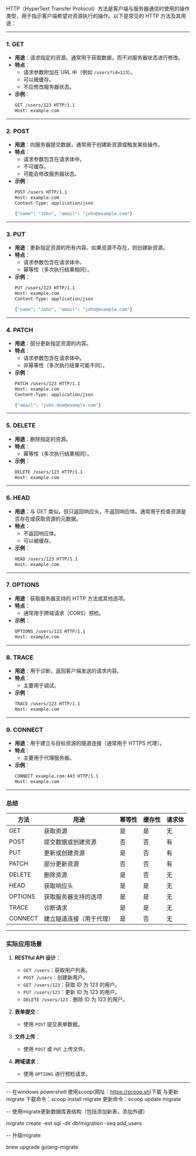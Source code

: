 
HTTP（HyperText Transfer Protocol）方法是客户端与服务器通信时使用的操作类型，用于指示客户端希望对资源执行的操作。以下是常见的 HTTP 方法及其用途：

---

### 1. **GET**
   - **用途**：请求指定的资源。通常用于获取数据，而不对服务器状态进行修改。
   - **特点**：
     - 请求参数附加在 URL 中（例如 `/users?id=123`）。
     - 可以被缓存。
     - 不应修改服务器状态。
   - **示例**：
     ```bash
     GET /users/123 HTTP/1.1
     Host: example.com
     ```

---

### 2. **POST**
   - **用途**：向服务器提交数据，通常用于创建新资源或触发某些操作。
   - **特点**：
     - 请求参数包含在请求体中。
     - 不可缓存。
     - 可能会修改服务器状态。
   - **示例**：
     ```bash
     POST /users HTTP/1.1
     Host: example.com
     Content-Type: application/json

     {"name": "John", "email": "john@example.com"}
     ```

---

### 3. **PUT**
   - **用途**：更新指定资源的所有内容。如果资源不存在，则创建新资源。
   - **特点**：
     - 请求参数包含在请求体中。
     - 幂等性（多次执行结果相同）。
   - **示例**：
     ```bash
     PUT /users/123 HTTP/1.1
     Host: example.com
     Content-Type: application/json

     {"name": "John", "email": "john@example.com"}
     ```

---

### 4. **PATCH**
   - **用途**：部分更新指定资源的内容。
   - **特点**：
     - 请求参数包含在请求体中。
     - 非幂等性（多次执行结果可能不同）。
   - **示例**：
     ```bash
     PATCH /users/123 HTTP/1.1
     Host: example.com
     Content-Type: application/json

     {"email": "john.doe@example.com"}
     ```

---

### 5. **DELETE**
   - **用途**：删除指定的资源。
   - **特点**：
     - 幂等性（多次执行结果相同）。
   - **示例**：
     ```bash
     DELETE /users/123 HTTP/1.1
     Host: example.com
     ```

---

### 6. **HEAD**
   - **用途**：与 GET 类似，但只返回响应头，不返回响应体。通常用于检查资源是否存在或获取资源的元数据。
   - **特点**：
     - 不返回响应体。
     - 可以被缓存。
   - **示例**：
     ```bash
     HEAD /users/123 HTTP/1.1
     Host: example.com
     ```

---

### 7. **OPTIONS**
   - **用途**：获取服务器支持的 HTTP 方法或其他选项。
   - **特点**：
     - 通常用于跨域请求（CORS）预检。
   - **示例**：
     ```bash
     OPTIONS /users/123 HTTP/1.1
     Host: example.com
     ```

---

### 8. **TRACE**
   - **用途**：用于诊断，返回客户端发送的请求内容。
   - **特点**：
     - 主要用于调试。
   - **示例**：
     ```bash
     TRACE /users/123 HTTP/1.1
     Host: example.com
     ```

---

### 9. **CONNECT**
   - **用途**：用于建立与目标资源的隧道连接（通常用于 HTTPS 代理）。
   - **特点**：
     - 主要用于代理服务器。
   - **示例**：
     ```bash
     CONNECT example.com:443 HTTP/1.1
     Host: example.com
     ```

---

### 总结

| 方法      | 用途                           | 幂等性 | 缓存性 | 请求体 |
|-----------|--------------------------------|--------|--------|--------|
| GET       | 获取资源                       | 是     | 是     | 无     |
| POST      | 提交数据或创建资源             | 否     | 否     | 有     |
| PUT       | 更新或创建资源                 | 是     | 否     | 有     |
| PATCH     | 部分更新资源                   | 否     | 否     | 有     |
| DELETE    | 删除资源                       | 是     | 否     | 无     |
| HEAD      | 获取响应头                     | 是     | 是     | 无     |
| OPTIONS   | 获取服务器支持的选项           | 是     | 是     | 无     |
| TRACE     | 诊断请求                       | 是     | 是     | 无     |
| CONNECT   | 建立隧道连接（用于代理）       | 是     | 否     | 无     |

---

### 实际应用场景

1. **RESTful API 设计**：
   - `GET /users`：获取用户列表。
   - `POST /users`：创建新用户。
   - `GET /users/123`：获取 ID 为 123 的用户。
   - `PUT /users/123`：更新 ID 为 123 的用户。
   - `DELETE /users/123`：删除 ID 为 123 的用户。

2. **表单提交**：
   - 使用 `POST` 提交表单数据。

3. **文件上传**：
   - 使用 `POST` 或 `PUT` 上传文件。

4. **跨域请求**：
   - 使用 `OPTIONS` 进行预检请求。

---

-- 在windows powershell 使用scoop(网址：https://scoop.sh)下载
   与更新migrate
   下载命令：scoop install migrate
   更新命令：scoop update migrate

-- 使用migrate更新数据库表结构（包括添加新表，添加外键）

migrate create -ext sql -dir db/migration -seq add_users

-- 升级migrate

brew upgrade golang-migrate

